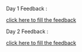 
Day 1 Feedback :

[click here to fill the feedback](https://forms.office.com/Pages/ResponsePage.aspx?id=lwcinDfD-EmwhqmiSXn3KJPa_IlDXBNLpxQ0H5ZRyFFUN1lJTFpXNjZCSzlERFVQWUUzT1JWR1FDNyQlQCNjPTEu)


Day 2 Feedback :

[click here to fill the feedback](https://forms.office.com/Pages/ResponsePage.aspx?id=lwcinDfD-EmwhqmiSXn3KJPa_IlDXBNLpxQ0H5ZRyFFUMzFTQlhWWUwyVktRNFI2SjRLRkEwVzkwSCQlQCNjPTEu)